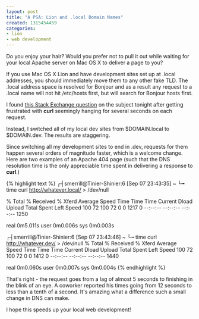 ```yaml
---
layout: post
title: "A PSA: Lion and .local Domain Names"
created: 1315454459
categories:
- lion
- web development
---
```


Do you enjoy your hair? Would you prefer not to pull it out while waiting for your local Apache server on Mac OS X to deliver a page to you?

If you use Mac OS X Lion and have development sites set up at .local addresses, you should immediately move them to any other fake TLD. The .local address space is resolved for Bonjour and as a result any request to a .local name will not hit /etc/hosts first, but will search for Bonjour hosts first.

I found [this Stack Exchange question](http://stackoverflow.com/questions/6841421/mac-osx-lion-dns-lookup-order) on the subject tonight after getting frustrated with **curl** seemingly hanging for several seconds on each request.

Instead, I switched all of my local dev sites from $DOMAIN.local to $DOMAIN.dev. The results are staggering.

<!--more-->

Since switching all my development sites to end in .dev, requests for them happen several orders of magnitude faster, which is a welcome change. Here are two examples of an Apache 404 page (such that the DNS resolution time is the only appreciable time spent in delivering a response to **curl**.)

{% highlight text %}
 ┌┤smerrill@Tinier-Shinier:6 [Sep 07 23:43:35] ~
 └╼ time curl http://whatever.local/ > /dev/null

  % Total    % Received % Xferd  Average Speed   Time    Time     Time  Current
                                 Dload  Upload   Total   Spent    Left  Speed
100    72  100    72    0     0   1217      0 --:--:-- --:--:-- --:--:--  1250

real	0m5.011s
user	0m0.006s
sys 	0m0.003s

 ┌┤smerrill@Tinier-Shinier:6 [Sep 07 23:43:46] ~
 └╼ time curl http://whatever.dev/ > /dev/null
  % Total    % Received % Xferd  Average Speed   Time    Time     Time  Current
                                 Dload  Upload   Total   Spent    Left  Speed
100    72  100    72    0     0   1412      0 --:--:-- --:--:-- --:--:--  1440

real	0m0.060s
user	0m0.007s
sys 	0m0.004s
{% endhighlight %}

That's right - the request goes from a lag of almost 5 seconds to finishing in the blink of an eye. A coworker reported his times going from 12 seconds to less than a tenth of a second. It's amazing what a difference such a small change in DNS can make.

I hope this speeds up your local web development!
